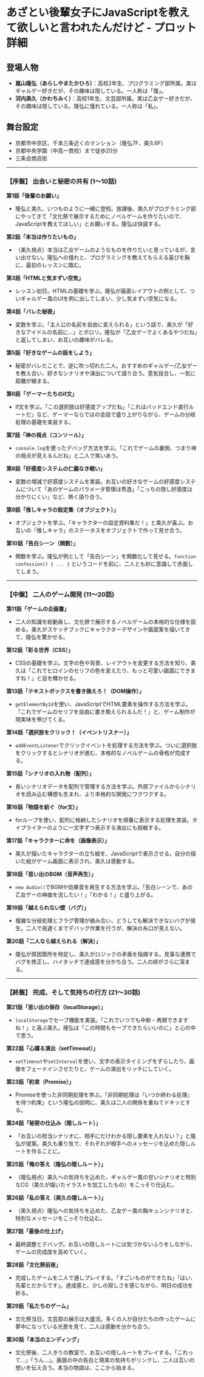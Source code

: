# あざとい後輩女子にJavaScriptを教えて欲しいと言われたんだけど - プロット詳細

## 登場人物
- **嵐山隆弘（あらしやまたかひろ）**：高校2年生、プログラミング部所属。実はギャルゲー好きだが、その趣味は隠している。一人称は「僕」。
- **河内美久（かわちみく）**：高校1年生、文芸部所属。実は乙女ゲー好きだが、その趣味は隠している。隆弘に憧れている。一人称は「私」。

## 舞台設定
- 京都市中京区、千本三条近くのマンション（隆弘7F、美久6F）
- 京都中央学園（中高一貫校）まで徒歩20分
- 三条会商店街

---

### **【序盤】 出会いと秘密の共有 (1〜10話)**

**第1話「後輩のお願い」**
- 隆弘と美久、いつものように一緒に登校。放課後、美久がプログラミング部にやってきて「文化祭で展示するためにノベルゲームを作りたいので、JavaScriptを教えてほしい」とお願いする。隆弘は快諾する。

**第2話「本当は作りたいもの」**
- （美久視点）本当は乙女ゲームのようなものを作りたいと思っているが、言い出せない。隆弘への憧れと、プログラミングを教えてもらえる喜びを胸に、最初のレッスンに臨む。

**第3話「HTMLと気まずい空気」**
- レッスン初日。HTMLの基礎を学ぶ。隆弘が画面レイアウトの例として、ついギャルゲー風のUIを例に出してしまい、少し気まずい空気になる。

**第4話「バレた秘密」**
- 変数を学ぶ。「主人公の名前を自由に変えられる」という話で、美久が「好きなアイドルの名前に…」とポロリ。隆弘が「乙女ゲーでよくあるやつだね」と返してしまい、お互いの趣味がバレる。

**第5話「好きなゲームの話をしよう」**
- 秘密がバレたことで、逆に吹っ切れた二人。おすすめのギャルゲー/乙女ゲーを教え合い、好きなシナリオや演出について語り合う。意気投合し、一気に距離が縮まる。

**第6話「ゲーマーたちのif文」**
- if文を学ぶ。「この選択肢は好感度アップだね」「これはバッドエンド直行ルートだ」など、ゲーマーならではの会話で盛り上がりながら、ゲームの分岐処理の基礎を実装する。

**第7話「神の視点（コンソール）」**
- `console.log`を使ったデバッグ方法を学ぶ。「これでゲームの裏側、つまり神の視点が見えるんだね」と二人で笑いあう。

**第8話「好感度システムの仁義なき戦い」**
- 変数の増減で好感度システムを実装。お互いの好きなゲームの好感度システムについて「あのゲームのパラメータ管理は秀逸」「こっちの隠し好感度は分かりにくい」など、熱く語り合う。

**第9話「推しキャラの設定集（オブジェクト）」**
- オブジェクトを学ぶ。「キャラクターの設定資料集だ！」と美久が喜ぶ。お互いの「推しキャラ」のステータスをオブジェクトで作って見せ合う。

**第10話「告白シーン（関数）」**
- 関数を学ぶ。隆弘が例として「告白シーン」を関数化して見せる。`function confession() { ... }` というコードを前に、二人とも妙に意識して赤面してしまう。

---

### **【中盤】 二人のゲーム開発 (11〜20話)**

**第11話「ゲームの企画書」**
- 二人の知識を総動員し、文化祭で展示するノベルゲームの本格的な仕様を固める。美久がスケッチブックにキャラクターデザインや画面案を描いてきて、隆弘を驚かせる。

**第12話「彩る世界（CSS）」**
- CSSの基礎を学ぶ。文字の色や背景、レイアウトを変更する方法を知り、美久は「これでヒロインのセリフの色を変えたり、もっと可愛い画面にできますね！」と目を輝かせる。

**第13話「テキストボックスを書き換えろ！（DOM操作）」**
- `getElementById`を使い、JavaScriptでHTML要素を操作する方法を学ぶ。「これでゲームのセリフを自由に書き換えられるんだ！」と、ゲーム制作が現実味を帯びてくる。

**第14話「選択肢をクリック！（イベントリスナー）」**
- `addEventListener`でクリックイベントを処理する方法を学ぶ。ついに選択肢をクリックするとシナリオが進む、本格的なノベルゲームの骨格が完成する。

**第15話「シナリオの入れ物（配列）」**
- 長いシナリオデータを配列で管理する方法を学ぶ。外部ファイルからシナリオを読み込む構想も生まれ、より本格的な開発にワクワクする。

**第16話「物語を紡ぐ（for文）」**
- forループを使い、配列に格納したシナリオを順番に表示する処理を実装。タイプライターのように一文字ずつ表示する演出にも挑戦する。

**第17話「キャラクターに命を（画像表示）」**
- 美久が描いたキャラクターの立ち絵を、JavaScriptで表示させる。自分の描いた絵がゲーム画面に表示され、美久は感動する。

**第18話「思い出のBGM（音声再生）」**
- `new Audio()`でBGMや効果音を再生する方法を学ぶ。「告白シーンで、あの乙女ゲーの神曲を流したい！」「わかる！」と盛り上がる。

**第19話「越えられない壁（バグ）」**
- 複雑な分岐処理とフラグ管理が絡み合い、どうしても解決できないバグが発生。二人で夜遅くまでデバッグ作業を行うが、解決の糸口が見えない。

**第20話「二人なら越えられる（解決）」**
- 隆弘が原因箇所を特定し、美久がロジックの矛盾を指摘する。見事な連携でバグを修正し、ハイタッチで達成感を分かち合う。二人の絆がさらに深まる。

---

### **【終盤】 完成、そして気持ちの行方 (21〜30話)**

**第21話「思い出の保存（localStorage）」**
- `localStorage`でセーブ機能を実装。「これでいつでも中断・再開できますね！」と喜ぶ美久。隆弘は「この時間もセーブできたらいいのに」と心の中で思う。

**第22話「心躍る演出（setTimeout）」**
- `setTimeout`や`setInterval`を使い、文字の表示タイミングをずらしたり、画像をフェードインさせたりと、ゲームの演出をリッチにしていく。

**第23話「約束（Promise）」**
- Promiseを使った非同期処理を学ぶ。「非同期処理は『いつか終わる処理』を待つ約束」という隆弘の説明に、美久は二人の関係を重ねてドキッとする。

**第24話「秘密の仕込み（隠しルート）」**
- 「お互いの担当シナリオに、相手にだけわかる隠し要素を入れない？」と隆弘が提案。美久も乗り気で、それぞれが相手へのメッセージを込めた隠しルートを作ることに。

**第25話「俺の答え（隆弘の隠しルート）」**
- （隆弘視点）美久への気持ちを込めた、ギャルゲー風の甘いシナリオと特別なCG（美久が描いたイラストを加工したもの）をこっそり仕込む。

**第26話「私の答え（美久の隠しルート）」**
- （美久視点）隆弘への気持ちを込めた、乙女ゲー風の胸キュンシナリオと、特別なメッセージをこっそり仕込む。

**第27話「最後の仕上げ」**
- 最終調整とデバッグ。お互いの隠しルートには気づかないふりをしながら、ゲームの完成度を高めていく。

**第28話「文化祭前夜」**
- 完成したゲームを二人で通しプレイする。「すごいものができたね」「はい、先輩とだからです」。達成感と、少しの寂しさを感じながら、明日の成功を祈る。

**第29話「私たちのゲーム」**
- 文化祭当日。文芸部の展示は大盛況。多くの人が自分たちの作ったゲームに夢中になっている光景を見て、二人は感動を分かち合う。

**第30話「本当のエンディング」**
- 文化祭後、二人きりの教室で、お互いの隠しルートをプレイする。「これって…」「うん…」。画面の中の告白と現実の気持ちがリンクし、二人は互いの想いを伝え合う。本当の物語は、ここから始まる。
